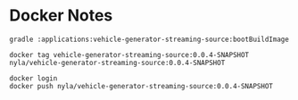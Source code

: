 

# Docker Notes


```shell
gradle :applications:vehicle-generator-streaming-source:bootBuildImage
```


```shell script
docker tag vehicle-generator-streaming-source:0.0.4-SNAPSHOT nyla/vehicle-generator-streaming-source:0.0.4-SNAPSHOT 

docker login
docker push nyla/vehicle-generator-streaming-source:0.0.4-SNAPSHOT
